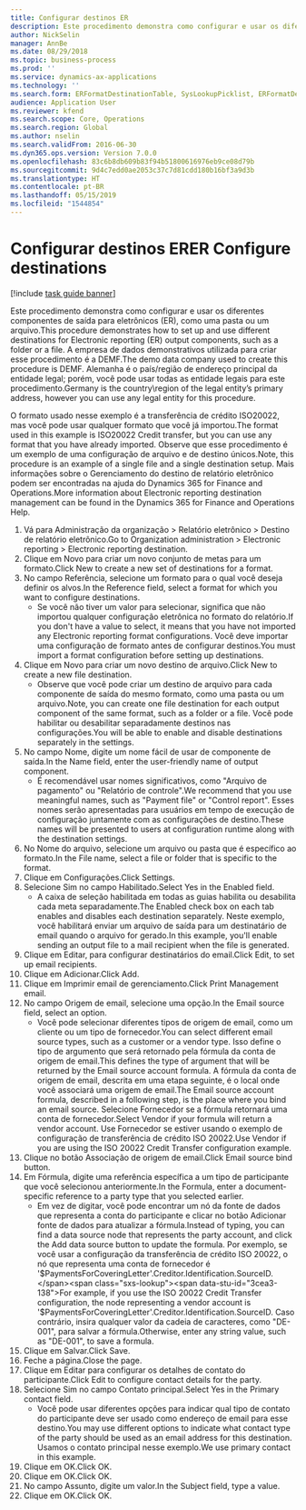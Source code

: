 ```yaml
---
title: Configurar destinos ER
description: Este procedimento demonstra como configurar e usar os diferentes componentes de saída para eletrônicos (ER), como uma pasta ou um arquivo.
author: NickSelin
manager: AnnBe
ms.date: 08/29/2018
ms.topic: business-process
ms.prod: ''
ms.service: dynamics-ax-applications
ms.technology: ''
ms.search.form: ERFormatDestinationTable, SysLookupPicklist, ERFormatDestinationSettings, ERFormatDestinationEmailSettings, ERExpressionDesignerFormula, SRSPrintDestinationTokens
audience: Application User
ms.reviewer: kfend
ms.search.scope: Core, Operations
ms.search.region: Global
ms.author: nselin
ms.search.validFrom: 2016-06-30
ms.dyn365.ops.version: Version 7.0.0
ms.openlocfilehash: 83c6b8db609b83f94b51800616976eb9ce08d79b
ms.sourcegitcommit: 9d4c7edd0ae2053c37c7d81cdd180b16bf3a9d3b
ms.translationtype: HT
ms.contentlocale: pt-BR
ms.lasthandoff: 05/15/2019
ms.locfileid: "1544854"
---
```

# <a name="er-configure-destinations"></a><span data-ttu-id="3cea3-103">Configurar destinos ER</span><span class="sxs-lookup"><span data-stu-id="3cea3-103">ER Configure destinations</span></span>

[!include [task guide banner](../../includes/task-guide-banner.md)]

<span data-ttu-id="3cea3-104">Este procedimento demonstra como configurar e usar os diferentes componentes de saída para eletrônicos (ER), como uma pasta ou um arquivo.</span><span class="sxs-lookup"><span data-stu-id="3cea3-104">This procedure demonstrates how to set up and use different destinations for Electronic reporting (ER) output components, such as a folder or a file.</span></span> <span data-ttu-id="3cea3-105">A empresa de dados demonstrativos utilizada para criar esse procedimento é a DEMF.</span><span class="sxs-lookup"><span data-stu-id="3cea3-105">The demo data company used to create this procedure is DEMF.</span></span> <span data-ttu-id="3cea3-106">Alemanha é o país/região de endereço principal da entidade legal; porém, você pode usar todas as entidade legais para este procedimento.</span><span class="sxs-lookup"><span data-stu-id="3cea3-106">Germany is the country\region of the legal entity’s primary address, however you can use any legal entity for this procedure.</span></span> 

<span data-ttu-id="3cea3-107">O formato usado nesse exemplo é a transferência de crédito ISO20022, mas você pode usar qualquer formato que você já importou.</span><span class="sxs-lookup"><span data-stu-id="3cea3-107">The format used in this example is ISO20022 Credit transfer, but you can use any format that you have already imported.</span></span> <span data-ttu-id="3cea3-108">Observe que esse procedimento é um exemplo de uma configuração de arquivo e de destino únicos.</span><span class="sxs-lookup"><span data-stu-id="3cea3-108">Note, this procedure is an example of a single file and a single destination setup.</span></span> <span data-ttu-id="3cea3-109">Mais informações sobre o Gerenciamento do destino de relatório eletrônico podem ser encontradas na ajuda do Dynamics 365 for Finance and Operations.</span><span class="sxs-lookup"><span data-stu-id="3cea3-109">More information about Electronic reporting destination management can be found in the Dynamics 365 for Finance and Operations Help.</span></span>

1. <span data-ttu-id="3cea3-110">Vá para Administração da organização > Relatório eletrônico > Destino de relatório eletrônico.</span><span class="sxs-lookup"><span data-stu-id="3cea3-110">Go to Organization administration > Electronic reporting > Electronic reporting destination.</span></span>
2. <span data-ttu-id="3cea3-111">Clique em Novo para criar um novo conjunto de metas para um formato.</span><span class="sxs-lookup"><span data-stu-id="3cea3-111">Click New to create a new set of destinations for a format.</span></span>
3. <span data-ttu-id="3cea3-112">No campo Referência, selecione um formato para o qual você deseja definir os alvos.</span><span class="sxs-lookup"><span data-stu-id="3cea3-112">In the Reference field, select a format for which you want to configure destinations.</span></span>
    * <span data-ttu-id="3cea3-113">Se você não tiver um valor para selecionar, significa que não importou qualquer configuração eletrônica no formato do relatório.</span><span class="sxs-lookup"><span data-stu-id="3cea3-113">If you don't have a value to select, it means that you have not imported any Electronic reporting format configurations.</span></span> <span data-ttu-id="3cea3-114">Você deve importar uma configuração de formato antes de configurar destinos.</span><span class="sxs-lookup"><span data-stu-id="3cea3-114">You must import a format configuration before setting up destinations.</span></span>  
4. <span data-ttu-id="3cea3-115">Clique em Novo para criar um novo destino de arquivo.</span><span class="sxs-lookup"><span data-stu-id="3cea3-115">Click New to create a new file destination.</span></span>
    * <span data-ttu-id="3cea3-116">Observe que você pode criar um destino de arquivo para cada componente de saída do mesmo formato, como uma pasta ou um arquivo.</span><span class="sxs-lookup"><span data-stu-id="3cea3-116">Note, you can create one file destination for each output component of the same format, such as a folder or a file.</span></span> <span data-ttu-id="3cea3-117">Você pode habilitar ou desabilitar separadamente destinos nas configurações.</span><span class="sxs-lookup"><span data-stu-id="3cea3-117">You will be able to enable and disable destinations separately in the settings.</span></span>  
5. <span data-ttu-id="3cea3-118">No campo Nome, digite um nome fácil de usar de componente de saída.</span><span class="sxs-lookup"><span data-stu-id="3cea3-118">In the Name field, enter the user-friendly name of output component.</span></span>
    * <span data-ttu-id="3cea3-119">É recomendável usar nomes significativos, como "Arquivo de pagamento" ou "Relatório de controle".</span><span class="sxs-lookup"><span data-stu-id="3cea3-119">We recommend that you use meaningful names, such as "Payment file" or "Control report".</span></span> <span data-ttu-id="3cea3-120">Esses nomes serão apresentadas para usuários em tempo de execução de configuração juntamente com as configurações de destino.</span><span class="sxs-lookup"><span data-stu-id="3cea3-120">These names will be presented to users at configuration runtime along with the destination settings.</span></span>  
6. <span data-ttu-id="3cea3-121">No Nome do arquivo, selecione um arquivo ou pasta que é específico ao formato.</span><span class="sxs-lookup"><span data-stu-id="3cea3-121">In the File name, select a file or folder that is specific to the format.</span></span>
7. <span data-ttu-id="3cea3-122">Clique em Configurações.</span><span class="sxs-lookup"><span data-stu-id="3cea3-122">Click Settings.</span></span>
8. <span data-ttu-id="3cea3-123">Selecione Sim no campo Habilitado.</span><span class="sxs-lookup"><span data-stu-id="3cea3-123">Select Yes in the Enabled field.</span></span>
    * <span data-ttu-id="3cea3-124">A caixa de seleção habilitada em todas as guias habilita ou desabilita cada meta separadamente.</span><span class="sxs-lookup"><span data-stu-id="3cea3-124">The Enabled check box on each tab enables and disables each destination separately.</span></span> <span data-ttu-id="3cea3-125">Neste exemplo, você habilitará enviar um arquivo de saída para um destinatário de email quando o arquivo for gerado.</span><span class="sxs-lookup"><span data-stu-id="3cea3-125">In this example, you'll enable sending an output file to a mail recipient when the file is generated.</span></span>  
9. <span data-ttu-id="3cea3-126">Clique em Editar, para configurar destinatários do email.</span><span class="sxs-lookup"><span data-stu-id="3cea3-126">Click Edit, to set up email recipients.</span></span>
10. <span data-ttu-id="3cea3-127">Clique em Adicionar.</span><span class="sxs-lookup"><span data-stu-id="3cea3-127">Click Add.</span></span>
11. <span data-ttu-id="3cea3-128">Clique em Imprimir email de gerenciamento.</span><span class="sxs-lookup"><span data-stu-id="3cea3-128">Click Print Management email.</span></span>
12. <span data-ttu-id="3cea3-129">No campo Origem de email, selecione uma opção.</span><span class="sxs-lookup"><span data-stu-id="3cea3-129">In the Email source  field, select an option.</span></span>
    * <span data-ttu-id="3cea3-130">Você pode selecionar diferentes tipos de origem de email, como um cliente ou um tipo de fornecedor.</span><span class="sxs-lookup"><span data-stu-id="3cea3-130">You can select different email source types, such as a customer or a vendor type.</span></span> <span data-ttu-id="3cea3-131">Isso define o tipo de argumento que será retornado pela fórmula da conta de origem de email.</span><span class="sxs-lookup"><span data-stu-id="3cea3-131">This defines the type of argument that will be returned by the Email source account formula.</span></span> <span data-ttu-id="3cea3-132">A fórmula da conta de origem de email, descrita em uma etapa seguinte, é o local onde você associará uma origem de email.</span><span class="sxs-lookup"><span data-stu-id="3cea3-132">The Email source account formula, described in a following step, is the place where you bind an email source.</span></span> <span data-ttu-id="3cea3-133">Selecione Fornecedor se a fórmula retornará uma conta de fornecedor.</span><span class="sxs-lookup"><span data-stu-id="3cea3-133">Select Vendor if your formula will return a vendor account.</span></span> <span data-ttu-id="3cea3-134">Use Fornecedor se estiver usando o exemplo de configuração de transferência de crédito ISO 20022.</span><span class="sxs-lookup"><span data-stu-id="3cea3-134">Use Vendor if you are using the ISO 20022 Credit Transfer configuration example.</span></span>  
13. <span data-ttu-id="3cea3-135">Clique no botão Associação de origem de email.</span><span class="sxs-lookup"><span data-stu-id="3cea3-135">Click Email source bind button.</span></span>
14. <span data-ttu-id="3cea3-136">Em Fórmula, digite uma referência específica a um tipo de participante que você selecionou anteriormente.</span><span class="sxs-lookup"><span data-stu-id="3cea3-136">In the Formula, enter a document-specific reference to a party type that you selected earlier.</span></span>
    * <span data-ttu-id="3cea3-137">Em vez de digitar, você pode encontrar um nó da fonte de dados que representa a conta do participante e clicar no botão Adicionar fonte de dados para atualizar a fórmula.</span><span class="sxs-lookup"><span data-stu-id="3cea3-137">Instead of typing, you can find a data source node that represents the party account, and click the Add data source button to update the formula.</span></span> <span data-ttu-id="3cea3-138">Por exemplo, se você usar a configuração da transferência de crédito ISO 20022, o nó que representa uma conta de fornecedor é '$PaymentsForCoveringLetter'.Creditor.Identification.SourceID.</span><span class="sxs-lookup"><span data-stu-id="3cea3-138">For example, if you use the ISO 20022 Credit Transfer configuration, the node representing a vendor account is '$PaymentsForCoveringLetter'.Creditor.Identification.SourceID.</span></span> <span data-ttu-id="3cea3-139">Caso contrário, insira qualquer valor da cadeia de caracteres, como "DE-001", para salvar a fórmula.</span><span class="sxs-lookup"><span data-stu-id="3cea3-139">Otherwise, enter any string value, such as "DE-001", to save a formula.</span></span>  
15. <span data-ttu-id="3cea3-140">Clique em Salvar.</span><span class="sxs-lookup"><span data-stu-id="3cea3-140">Click Save.</span></span>
16. <span data-ttu-id="3cea3-141">Feche a página.</span><span class="sxs-lookup"><span data-stu-id="3cea3-141">Close the page.</span></span>
17. <span data-ttu-id="3cea3-142">Clique em Editar para configurar os detalhes de contato do participante.</span><span class="sxs-lookup"><span data-stu-id="3cea3-142">Click Edit to configure contact details for the party.</span></span>
18. <span data-ttu-id="3cea3-143">Selecione Sim no campo Contato principal.</span><span class="sxs-lookup"><span data-stu-id="3cea3-143">Select Yes in the Primary contact field.</span></span>
    * <span data-ttu-id="3cea3-144">Você pode usar diferentes opções para indicar qual tipo de contato do participante deve ser usado como endereço de email para esse destino.</span><span class="sxs-lookup"><span data-stu-id="3cea3-144">You may use different options to indicate what contact type of the party should be used as an email address for this destination.</span></span> <span data-ttu-id="3cea3-145">Usamos o contato principal nesse exemplo.</span><span class="sxs-lookup"><span data-stu-id="3cea3-145">We use primary contact in this example.</span></span>  
19. <span data-ttu-id="3cea3-146">Clique em OK.</span><span class="sxs-lookup"><span data-stu-id="3cea3-146">Click OK.</span></span>
20. <span data-ttu-id="3cea3-147">Clique em OK.</span><span class="sxs-lookup"><span data-stu-id="3cea3-147">Click OK.</span></span>
21. <span data-ttu-id="3cea3-148">No campo Assunto, digite um valor.</span><span class="sxs-lookup"><span data-stu-id="3cea3-148">In the Subject field, type a value.</span></span>
22. <span data-ttu-id="3cea3-149">Clique em OK.</span><span class="sxs-lookup"><span data-stu-id="3cea3-149">Click OK.</span></span>


